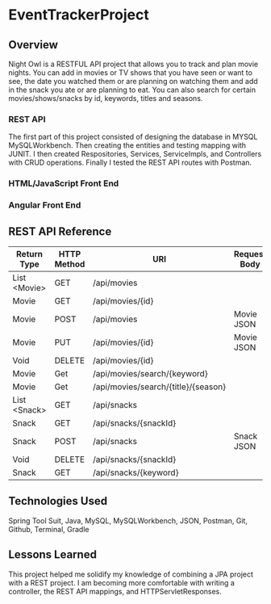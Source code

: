 # EventTrackerProject

## Overview

Night Owl is a RESTFUL API project that allows you to track and plan movie nights. You can add in movies or TV shows that you have seen or want to see, the date you watched them or are planning on watching them and add in the snack you ate or are planning to eat. You can also search for certain movies/shows/snacks by id, keywords, titles and seasons.

### REST API

The first part of this project consisted of designing the database in MYSQL MySQLWorkbench. Then creating the entities and testing mapping with JUNIT. I then created Respositories, Services, ServiceImpls, and Controllers with CRUD operations. Finally I tested the REST API routes with Postman.

### HTML/JavaScript Front End

### Angular Front End

## REST API Reference
| Return Type    | HTTP Method | URI                                 | Request Body | Purpose  |
|----------------|-------------|-------------------------------------|--------------|----------|
| List \<Movie\> | GET         | /api/movies                         |              | List     |
| Movie          | GET         | /api/movies/{id}                    |              | Retrieve |
| Movie          | POST        | /api/movies                         | Movie JSON   | Create   |
| Movie          | PUT         | /api/movies/{id}                    | Movie JSON   | Update   |
| Void           | DELETE      | /api/movies/{id}                    |              | Delete   |
| Movie          | Get         | /api/movies/search/{keyword}        |              | Retrieve |
| Movie          | Get         | /api/movies/search/{title}/{season} |              | Retrieve |
| List \<Snack\> | GET         | /api/snacks                         |              | List     |
| Snack          | GET         | /api/snacks/{snackId}               |              | Retrieve |
| Snack          | POST        | /api/snacks                         | Snack JSON   | Create   |
| Void           | DELETE      | /api/snacks/{snackId}               |              | Delete   |
| Snack          | GET         | /api/snacks/{keyword}               |              | Retrieve |

## Technologies Used

Spring Tool Suit, Java, MySQL, MySQLWorkbench, JSON, Postman, Git, Github, Terminal, Gradle

## Lessons Learned

This project helped me solidify my knowledge of combining a JPA project with a REST project. I am becoming more comfortable with writing a controller, the REST API mappings, and HTTPServletResponses.
